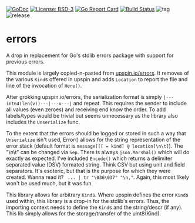 [![GoDoc](https://godoc.org/github.com/henderjon/errors?status.svg)](https://godoc.org/github.com/henderjon/errors)
[![License: BSD-3](https://img.shields.io/badge/license-BSD--3-blue.svg)](https://img.shields.io/badge/license-BSD--3-blue.svg)
[![Go Report Card](https://goreportcard.com/badge/github.com/henderjon/errors)](https://goreportcard.com/report/github.com/henderjon/errors)
[![Build Status](https://travis-ci.org/henderjon/errors.svg?branch=dev)](https://travis-ci.org/henderjon/errors)
![tag](https://img.shields.io/github/tag/henderjon/errors.svg)
![release](https://img.shields.io/github/release/henderjon/errors.svg)

# errors

A drop in replacement for Go's stdlib errors package with support for previous errors.

This module is largely copied-n-pasted from [upspin.io/errors](https://godoc.org/upspin.io/errors). It removes of the various `Kind`s offered in upspin and adds `Location` to report the file and line of the invocation of `Here()`.

After grokking upspin.io/errors, the serialization format is simply `|---int64(len(v))---|---v---|` and repeat. This requires the sender to include all values (even zeroes) and receiving end know the order. To add labels/types would be trivial but seems unnecessary as the library also includes the `Unserialize` func.

To the extent that the errors should be logged or stored in such a way that `Unserialize` isn't used, Error() allows for the string representation of the error stack (default format is `message[[[ = kind] @ location]\n\t]`). The "\n\t" can be changed via `Sep`. There is always `json.Marshal()` which will do exactly as expected. I've included `Encode()` which returns a delimiter separated value (DSV) formated string. Think CSV but using unit and field separators. It's esoteric, but that is the purpose for which they were created. Wanna read it? ` ... | tr "\036\037" "\n,"`. Again, this most likely won't be used much, but it was fun.

This library allows for arbitrary `Kind`s. Where upspin defines the error `Kind`s used within, this library is a drop-in for the stdlib's errors. Thus, the importing context needs to define the `Kind`s and the string/descr (if any). This lib simply allows for the storage/transfer of the uint8(Kind).


